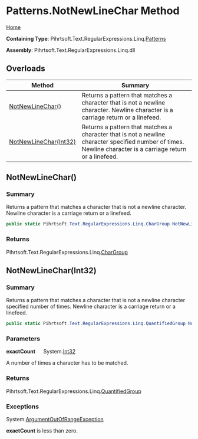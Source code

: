 # Patterns\.NotNewLineChar Method

[Home](../../../../../../README.md)

**Containing Type**: Pihrtsoft\.Text\.RegularExpressions\.Linq\.[Patterns](../README.md)

**Assembly**: Pihrtsoft\.Text\.RegularExpressions\.Linq\.dll

## Overloads

| Method | Summary |
| ------ | ------- |
| [NotNewLineChar()](#Pihrtsoft_Text_RegularExpressions_Linq_Patterns_NotNewLineChar) | Returns a pattern that matches a character that is not a newline character\. Newline character is a carriage return or a linefeed\. |
| [NotNewLineChar(Int32)](#Pihrtsoft_Text_RegularExpressions_Linq_Patterns_NotNewLineChar_System_Int32_) | Returns a pattern that matches a character that is not a newline character specified number of times\. Newline character is a carriage return or a linefeed\. |

## NotNewLineChar\(\) <a name="Pihrtsoft_Text_RegularExpressions_Linq_Patterns_NotNewLineChar"></a>

### Summary

Returns a pattern that matches a character that is not a newline character\. Newline character is a carriage return or a linefeed\.

```csharp
public static Pihrtsoft.Text.RegularExpressions.Linq.CharGroup NotNewLineChar()
```

### Returns

Pihrtsoft\.Text\.RegularExpressions\.Linq\.[CharGroup](../../CharGroup/README.md)

## NotNewLineChar\(Int32\) <a name="Pihrtsoft_Text_RegularExpressions_Linq_Patterns_NotNewLineChar_System_Int32_"></a>

### Summary

Returns a pattern that matches a character that is not a newline character specified number of times\. Newline character is a carriage return or a linefeed\.

```csharp
public static Pihrtsoft.Text.RegularExpressions.Linq.QuantifiedGroup NotNewLineChar(int exactCount)
```

### Parameters

**exactCount** &emsp; System\.[Int32](https://docs.microsoft.com/en-us/dotnet/api/system.int32)

A number of times a character has to be matched\.

### Returns

Pihrtsoft\.Text\.RegularExpressions\.Linq\.[QuantifiedGroup](../../QuantifiedGroup/README.md)

### Exceptions

System\.[ArgumentOutOfRangeException](https://docs.microsoft.com/en-us/dotnet/api/system.argumentoutofrangeexception)

**exactCount** is less than zero\.

